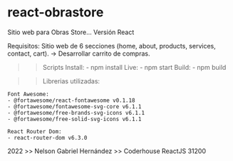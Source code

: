 # react-obrastore
Sitio web para Obras Store... Versión React

Requisitos: Sitio web de 6 secciones (home, about, products, services, contact, cart).
-> Desarrollar carrito de compras.

>> Scripts
    Install:
    - npm install
    Live:
    - npm start
    Build:
    - npm build

>> Librerias utilizadas:

    Font Awesome:
    - @fortawesome/react-fontawesome v0.1.18
    - @fortawesome/fontawesome-svg-core v6.1.1
    - @fortawesome/free-brands-svg-icons v6.1.1
    - @fortawesome/free-solid-svg-icons v6.1.1

    React Router Dom:
    - react-router-dom v6.3.0


2022 >> Nelson Gabriel Hernández >> Coderhouse ReactJS 31200